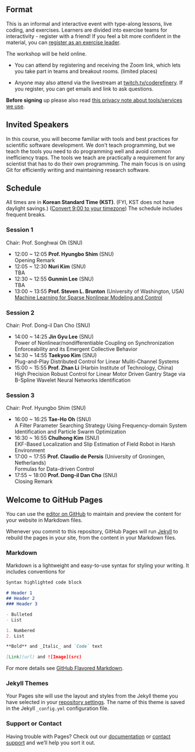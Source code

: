 
## Format

This is an informal and interactive event with type-along lessons,
live coding, and exercises. Learners are divided into exercise teams for
interactivity - register with a friend!  If you feel a bit more
confident in the material, you can [register as an exercise
leader](volunteer/).

The workshop will be held online.

* You can attend by registering and
  receiving the Zoom link, which lets you take part in teams and
  breakout rooms. (limited places)

* Anyone may also attend via the livestream at
  [twitch.tv/coderefinery](https://twitch.tv/coderefinery).  If you
  register, you can get emails and link to ask questions.

**Before signing** up please also read
[this privacy note about tools/services we use](requirements/#privacy-and-tools-online-services).


## Invited Speakers

In this course, you will become familiar with tools and best practices
for scientific software development.  We don't teach programming, but we teach the tools you need
to do programming well and avoid common inefficiency traps.
The tools we teach are
practically a requirement for any scientist that has to do their own programming. The main
focus is on using Git for efficiently writing and maintaining research
software.



## Schedule

All times are in **Korean Standard Time (KST)**. (FYI, KST does not have daylight savings.) ([Convert 9:00 to
your timezone](https://arewemeetingyet.com/Stockholm/2021-05-10/09:00))
The schedule includes frequent breaks.

### Session 1
Chair: Prof. Songhwai Oh (SNU)

- 12:00 ~ 12:05 **Prof. Hyungbo Shim** (SNU)  
 Opening Remark  
- 12:05 ~ 12:30 **Nuri Kim** (SNU)  
 TBA
- 12:30 ~ 12:55 **Gunmin Lee** (SNU)  
 TBA
- 13:00 ~ 13:55 **Prof. Steven L. Brunton** (University of Washington, USA)  
 [Machine Learning for Sparse Nonlinear Modeling and Control](@/audience.md)

### Session 2
Chair: Prof. Dong-il Dan Cho (SNU)

- 14:00 ~ 14:25 **Jin Gyu Lee** (SNU)  
 Power of Nonlinear/nondifferentiable Coupling on Synchronization Enforceability and its Emergent Collective Behavior
- 14:30 ~ 14:55 **Taekyoo Kim** (SNU)  
 Plug-and-Play Distributed Control for Linear Muliti-Channel Systems
- 15:00 ~ 15:55 **Prof. Zhan Li** (Harbin Institute of Technology, China)  
 High Precision Robust Control for Linear Motor Driven Gantry Stage via B-Spline Wavelet Neural Networks Identification
 
### Session 3
Chair: Prof. Hyungbo Shim (SNU)

- 16:00 ~ 16:25 **Tae-Ho Oh** (SNU)  
 A Filter Parameter Searching Strategy Using Frequency-domain System Identification and Particle Swarm Optimization
- 16:30 ~ 16:55 **Chulhong Kim** (SNU)  
 EKF-Based Localization and Slip Estimation of Field Robot in Harsh Environment
- 17:00 ~ 17:55 **Prof. Claudio de Persis** (University of Groningen, Netherlands)  
 Formulas for Data-driven Control
- 17:55 ~ 18:00 **Prof. Dong-il Dan Cho** (SNU)  
 Closing Remark





## Welcome to GitHub Pages

You can use the [editor on GitHub](https://github.com/Hyungbo/2021-10-22-SNU/edit/main/README.md) to maintain and preview the content for your website in Markdown files.

Whenever you commit to this repository, GitHub Pages will run [Jekyll](https://jekyllrb.com/) to rebuild the pages in your site, from the content in your Markdown files.

### Markdown

Markdown is a lightweight and easy-to-use syntax for styling your writing. It includes conventions for

```markdown
Syntax highlighted code block

# Header 1
## Header 2
### Header 3

- Bulleted
- List

1. Numbered
2. List

**Bold** and _Italic_ and `Code` text

[Link](url) and ![Image](src)
```

For more details see [GitHub Flavored Markdown](https://guides.github.com/features/mastering-markdown/).

### Jekyll Themes

Your Pages site will use the layout and styles from the Jekyll theme you have selected in your [repository settings](https://github.com/Hyungbo/2021-10-22-SNU/settings/pages). The name of this theme is saved in the Jekyll `_config.yml` configuration file.

### Support or Contact

Having trouble with Pages? Check out our [documentation](https://docs.github.com/categories/github-pages-basics/) or [contact support](https://support.github.com/contact) and we’ll help you sort it out.
